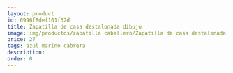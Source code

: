 ```yaml
---
layout: product
id: 6996f8def101f52d
title: Zapatilla de casa destalonada dibujo
image: img/productos/zapatilla caballero/Zapatilla de casa destalonada dibujo=27=azul marino cabrera.webp
price: 27
tags: azul marino cabrera
description: 
order: 0
---
```

